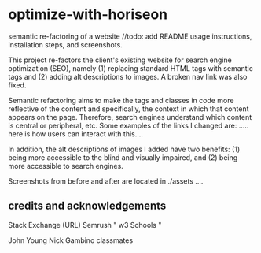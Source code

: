 # optimize-with-horiseon

semantic re-factoring of a website
//todo: add README usage instructions, installation steps, and screenshots.

This project re-factors the client's existing website for search engine optimization (SEO),
namely (1) replacing standard HTML tags with semantic tags and (2) adding alt descriptions
to images. A broken nav link was also fixed.

Semantic refactoring aims to make the tags and classes in code more reflective of the content
and specifically, the context in which that content appears on the page. Therefore, search
engines understand which content is central or peripheral, etc. Some examples of the links I
changed are: ..... here is how users can interact with this....

In addition, the alt descriptions of images I added have two benefits: (1) being more
accessible to the blind and visually impaired, and (2) being more accessible to search
engines.

Screenshots from before and after are located in ./assets ....

## credits and acknowledgements

Stack Exchange (URL)
Semrush "
w3 Schools "

John Young
Nick Gambino
classmates
